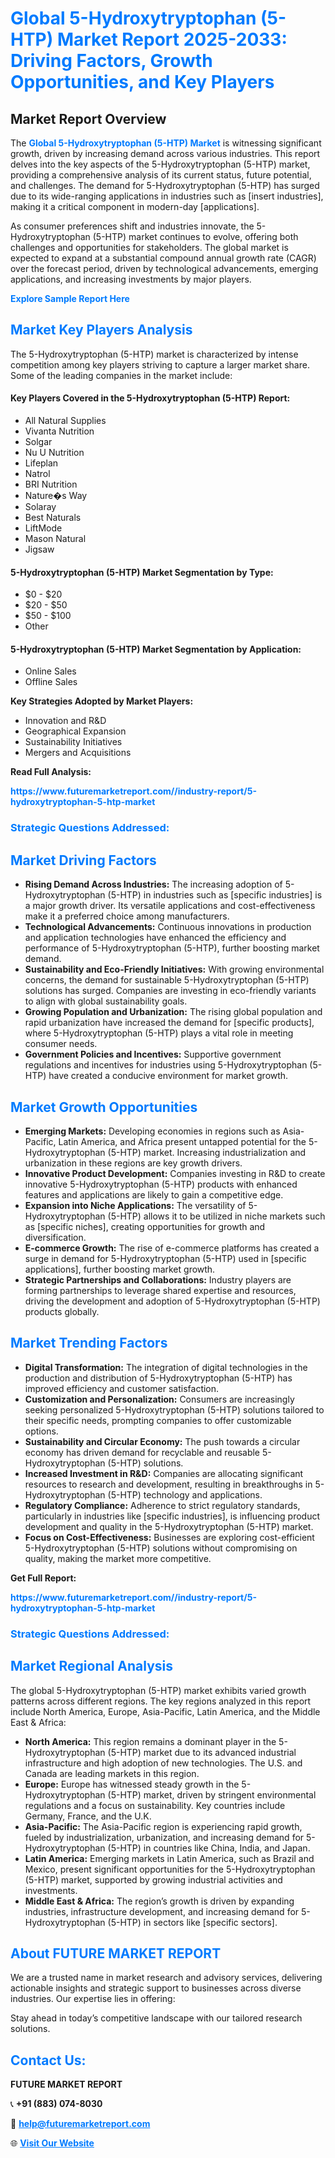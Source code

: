 <h1 style="color: #007BFF;">Global 5-Hydroxytryptophan (5-HTP) Market Report 2025-2033: Driving Factors, Growth Opportunities, and Key Players</h1>

<section id="overview">
<h2>Market Report Overview</h2>
<p>The <a href="https://www.futuremarketreport.com//industry-report/5-hydroxytryptophan-5-htp-market" style="color: #007BFF; text-decoration: none;"><strong>Global 5-Hydroxytryptophan (5-HTP) Market</strong></a> is witnessing significant growth, driven by increasing demand across various industries. This report delves into the key aspects of the 5-Hydroxytryptophan (5-HTP) market, providing a comprehensive analysis of its current status, future potential, and challenges. The demand for 5-Hydroxytryptophan (5-HTP) has surged due to its wide-ranging applications in industries such as [insert industries], making it a critical component in modern-day [applications].</p>
<p>As consumer preferences shift and industries innovate, the 5-Hydroxytryptophan (5-HTP) market continues to evolve, offering both challenges and opportunities for stakeholders. The global market is expected to expand at a substantial compound annual growth rate (CAGR) over the forecast period, driven by technological advancements, emerging applications, and increasing investments by major players.</p>
</section>

<section id="overview">
<p><a href="https://www.futuremarketreport.com//request-sample/reportId=63075" style="color: #007BFF; text-decoration: none;"><strong>Explore Sample Report Here</strong></a></p>
</section>

<section id="key-players">
<h2 style="color: #007BFF;">Market Key Players Analysis</h2>
<p>The 5-Hydroxytryptophan (5-HTP) market is characterized by intense competition among key players striving to capture a larger market share. Some of the leading companies in the market include:</p>
<h4>Key Players Covered in the 5-Hydroxytryptophan (5-HTP) Report:</h4>
<ul><li>All Natural Supplies</li><li>Vivanta Nutrition</li><li>Solgar</li><li>Nu U Nutrition</li><li>Lifeplan</li><li>Natrol</li><li>BRI Nutrition</li><li>Nature�s Way</li><li>Solaray</li><li>Best Naturals</li><li>LiftMode</li><li>Mason Natural</li><li>Jigsaw</li></ul>
<h4>5-Hydroxytryptophan (5-HTP) Market Segmentation by Type:</h4>
<ul><li>$0 - $20</li><li>$20 - $50</li><li>$50 - $100</li><li>Other</li></ul>

<h4>5-Hydroxytryptophan (5-HTP) Market Segmentation by Application:</h4>
<ul><li>Online Sales</li><li>Offline Sales</li></ul>
<p><strong>Key Strategies Adopted by Market Players:</strong></p>
<ul>
<li>Innovation and R&D</li>
<li>Geographical Expansion</li>
<li>Sustainability Initiatives</li>
<li>Mergers and Acquisitions</li>
</ul>
</section>

<section>
<p><strong>Read Full Analysis: </strong></p><a href="https://www.futuremarketreport.com//industry-report/5-hydroxytryptophan-5-htp-market" style="color: #007BFF; text-decoration: none;"><strong>https://www.futuremarketreport.com//industry-report/5-hydroxytryptophan-5-htp-market</strong></a>
<h3 style="color: #007BFF;">Strategic Questions Addressed:</h3>
</section>

<section id="driving-factors">
<h2 style="color: #007BFF;">Market Driving Factors</h2>
<ul>
<li><strong>Rising Demand Across Industries:</strong> The increasing adoption of 5-Hydroxytryptophan (5-HTP) in industries such as [specific industries] is a major growth driver. Its versatile applications and cost-effectiveness make it a preferred choice among manufacturers.</li>
<li><strong>Technological Advancements:</strong> Continuous innovations in production and application technologies have enhanced the efficiency and performance of 5-Hydroxytryptophan (5-HTP), further boosting market demand.</li>
<li><strong>Sustainability and Eco-Friendly Initiatives:</strong> With growing environmental concerns, the demand for sustainable 5-Hydroxytryptophan (5-HTP) solutions has surged. Companies are investing in eco-friendly variants to align with global sustainability goals.</li>
<li><strong>Growing Population and Urbanization:</strong> The rising global population and rapid urbanization have increased the demand for [specific products], where 5-Hydroxytryptophan (5-HTP) plays a vital role in meeting consumer needs.</li>
<li><strong>Government Policies and Incentives:</strong> Supportive government regulations and incentives for industries using 5-Hydroxytryptophan (5-HTP) have created a conducive environment for market growth.</li>
</ul>
</section>

<section id="growth-opportunities">
<h2 style="color: #007BFF;">Market Growth Opportunities</h2>
<ul>
<li><strong>Emerging Markets:</strong> Developing economies in regions such as Asia-Pacific, Latin America, and Africa present untapped potential for the 5-Hydroxytryptophan (5-HTP) market. Increasing industrialization and urbanization in these regions are key growth drivers.</li>
<li><strong>Innovative Product Development:</strong> Companies investing in R&D to create innovative 5-Hydroxytryptophan (5-HTP) products with enhanced features and applications are likely to gain a competitive edge.</li>
<li><strong>Expansion into Niche Applications:</strong> The versatility of 5-Hydroxytryptophan (5-HTP) allows it to be utilized in niche markets such as [specific niches], creating opportunities for growth and diversification.</li>
<li><strong>E-commerce Growth:</strong> The rise of e-commerce platforms has created a surge in demand for 5-Hydroxytryptophan (5-HTP) used in [specific applications], further boosting market growth.</li>
<li><strong>Strategic Partnerships and Collaborations:</strong> Industry players are forming partnerships to leverage shared expertise and resources, driving the development and adoption of 5-Hydroxytryptophan (5-HTP) products globally.</li>
</ul>
</section>

<section id="trending-factors">
<h2 style="color: #007BFF;">Market Trending Factors</h2>
<ul>
<li><strong>Digital Transformation:</strong> The integration of digital technologies in the production and distribution of 5-Hydroxytryptophan (5-HTP) has improved efficiency and customer satisfaction.</li>
<li><strong>Customization and Personalization:</strong> Consumers are increasingly seeking personalized 5-Hydroxytryptophan (5-HTP) solutions tailored to their specific needs, prompting companies to offer customizable options.</li>
<li><strong>Sustainability and Circular Economy:</strong> The push towards a circular economy has driven demand for recyclable and reusable 5-Hydroxytryptophan (5-HTP) solutions.</li>
<li><strong>Increased Investment in R&D:</strong> Companies are allocating significant resources to research and development, resulting in breakthroughs in 5-Hydroxytryptophan (5-HTP) technology and applications.</li>
<li><strong>Regulatory Compliance:</strong> Adherence to strict regulatory standards, particularly in industries like [specific industries], is influencing product development and quality in the 5-Hydroxytryptophan (5-HTP) market.</li>
<li><strong>Focus on Cost-Effectiveness:</strong> Businesses are exploring cost-efficient 5-Hydroxytryptophan (5-HTP) solutions without compromising on quality, making the market more competitive.</li>
</ul>
</section>

<section>
<p><strong>Get Full Report: </strong></p><a href="https://www.futuremarketreport.com//industry-report/5-hydroxytryptophan-5-htp-market" style="color: #007BFF; text-decoration: none;"><strong>https://www.futuremarketreport.com//industry-report/5-hydroxytryptophan-5-htp-market</strong></a>
<h3 style="color: #007BFF;">Strategic Questions Addressed:</h3>
</section>


<section id="regional-analysis">
<h2 style="color: #007BFF;">Market Regional Analysis</h2>
<p>The global 5-Hydroxytryptophan (5-HTP) market exhibits varied growth patterns across different regions. The key regions analyzed in this report include North America, Europe, Asia-Pacific, Latin America, and the Middle East & Africa:</p>
<ul>
<li><strong>North America:</strong> This region remains a dominant player in the 5-Hydroxytryptophan (5-HTP) market due to its advanced industrial infrastructure and high adoption of new technologies. The U.S. and Canada are leading markets in this region.</li>
<li><strong>Europe:</strong> Europe has witnessed steady growth in the 5-Hydroxytryptophan (5-HTP) market, driven by stringent environmental regulations and a focus on sustainability. Key countries include Germany, France, and the U.K.</li>
<li><strong>Asia-Pacific:</strong> The Asia-Pacific region is experiencing rapid growth, fueled by industrialization, urbanization, and increasing demand for 5-Hydroxytryptophan (5-HTP) in countries like China, India, and Japan.</li>
<li><strong>Latin America:</strong> Emerging markets in Latin America, such as Brazil and Mexico, present significant opportunities for the 5-Hydroxytryptophan (5-HTP) market, supported by growing industrial activities and investments.</li>
<li><strong>Middle East & Africa:</strong> The region’s growth is driven by expanding industries, infrastructure development, and increasing demand for 5-Hydroxytryptophan (5-HTP) in sectors like [specific sectors].</li>
</ul>
</section>

<footer>
<h2 style="color: #007BFF;">About FUTURE MARKET REPORT</h2>
<p>We are a trusted name in market research and advisory services, delivering actionable insights and strategic support to businesses across diverse industries. Our expertise lies in offering:</p>

<p>Stay ahead in today’s competitive landscape with our tailored research solutions.</p>

<h2 style="color: #007BFF;">Contact Us:</h2>
<p><strong>FUTURE MARKET REPORT</strong></p>
<p>📞 <strong>+91 (883) 074-8030</strong></p>
<p>📧 <strong><a href="mailto:help@futuremarketreport.com" style="color: #007BFF;">help@futuremarketreport.com</a></strong></p>
<p>🌐 <strong><a href="https://www.futuremarketreport.com/" style="color: #007BFF;">Visit Our Website</a></strong></p>
</footer>